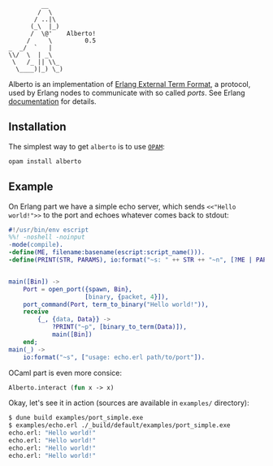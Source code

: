 ```
         __
        /  \
       / ..|\
      (_\  |_)
      /  \@'    Alberto!
     /     \         0.5
_  _/  `   |
\\/  \  | _\
 \   /_ || \\_
  \____)|_) \_)
```

Alberto is an implementation of
[Erlang External Term Format](http://erlang.org/doc/apps/erts/erl_ext_dist.html),
a protocol, used by Erlang nodes to communicate with so called *ports*. See
Erlang [documentation](http://www.erlang.org/doc/tutorial/c_port.html) for
details.

Installation
------------

The simplest way to get `alberto` is to use [`OPAM`](http://opam.ocamlpro.com):

```bash
opam install alberto
```

Example
-------

On Erlang part we have a simple echo server, which sends `<<"Hello world!">>`
to the port and echoes whatever comes back to stdout:

```erlang
#!/usr/bin/env escript
%%! -noshell -noinput
-mode(compile).
-define(ME, filename:basename(escript:script_name())).
-define(PRINT(STR, PARAMS), io:format("~s: " ++ STR ++ "~n", [?ME | PARAMS])).


main([Bin]) ->
    Port = open_port({spawn, Bin},
                     [binary, {packet, 4}]),
    port_command(Port, term_to_binary("Hello world!")),
    receive
        {_, {data, Data}} ->
            ?PRINT("~p", [binary_to_term(Data)]),
            main([Bin])
    end;
main(_) ->
    io:format("~s", ["usage: echo.erl path/to/port"]).
```

OCaml part is even more consice:

```ocaml
Alberto.interact (fun x -> x)
```

Okay, let's see it in action (sources are available in `examples/` directory):

```bash
$ dune build examples/port_simple.exe
$ examples/echo.erl ./_build/default/examples/port_simple.exe
echo.erl: "Hello world!"
echo.erl: "Hello world!"
echo.erl: "Hello world!"
echo.erl: "Hello world!"
```
